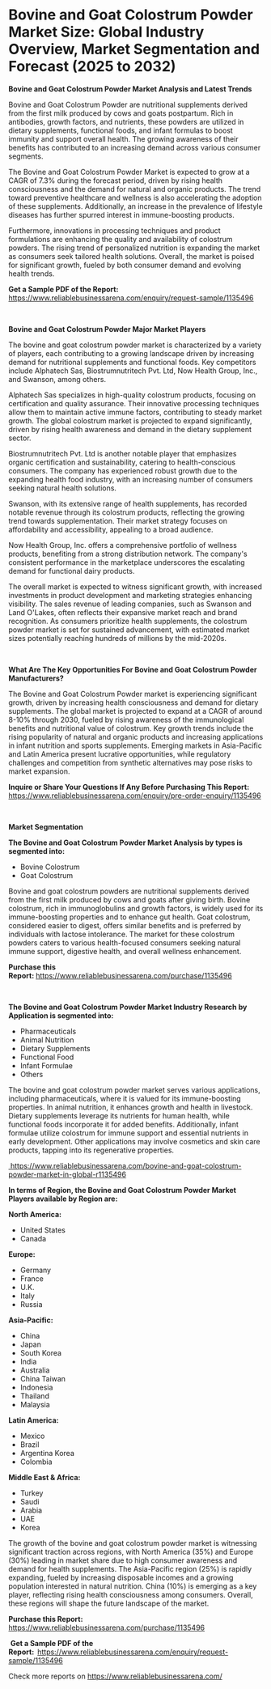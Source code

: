 <p><h1>Bovine and Goat Colostrum Powder Market Size: Global Industry Overview, Market Segmentation and Forecast (2025 to 2032)</h1></p><p><strong>Bovine and Goat Colostrum Powder Market Analysis and Latest Trends</strong></p>
<p><p>Bovine and Goat Colostrum Powder are nutritional supplements derived from the first milk produced by cows and goats postpartum. Rich in antibodies, growth factors, and nutrients, these powders are utilized in dietary supplements, functional foods, and infant formulas to boost immunity and support overall health. The growing awareness of their benefits has contributed to an increasing demand across various consumer segments.</p><p>The Bovine and Goat Colostrum Powder Market is expected to grow at a CAGR of 7.3% during the forecast period, driven by rising health consciousness and the demand for natural and organic products. The trend toward preventive healthcare and wellness is also accelerating the adoption of these supplements. Additionally, an increase in the prevalence of lifestyle diseases has further spurred interest in immune-boosting products.</p><p>Furthermore, innovations in processing techniques and product formulations are enhancing the quality and availability of colostrum powders. The rising trend of personalized nutrition is expanding the market as consumers seek tailored health solutions. Overall, the market is poised for significant growth, fueled by both consumer demand and evolving health trends.</p></p>
<p><strong>Get a Sample PDF of the Report:&nbsp;</strong> <a href="https://www.reliablebusinessarena.com/enquiry/request-sample/1135496?utm_campaign=3118&utm_medium=2&utm_source=Github&utm_content=ia&utm_term=25032025&utm_id=bovine-and-goat-colostrum-powder">https://www.reliablebusinessarena.com/enquiry/request-sample/1135496</a></p>
<p>&nbsp;</p>
<p><strong>Bovine and Goat Colostrum Powder Major Market Players</strong></p>
<p><p>The bovine and goat colostrum powder market is characterized by a variety of players, each contributing to a growing landscape driven by increasing demand for nutritional supplements and functional foods. Key competitors include Alphatech Sas, Biostrumnutritech Pvt. Ltd, Now Health Group, Inc., and Swanson, among others.</p><p>Alphatech Sas specializes in high-quality colostrum products, focusing on certification and quality assurance. Their innovative processing techniques allow them to maintain active immune factors, contributing to steady market growth. The global colostrum market is projected to expand significantly, driven by rising health awareness and demand in the dietary supplement sector.</p><p>Biostrumnutritech Pvt. Ltd is another notable player that emphasizes organic certification and sustainability, catering to health-conscious consumers. The company has experienced robust growth due to the expanding health food industry, with an increasing number of consumers seeking natural health solutions.</p><p>Swanson, with its extensive range of health supplements, has recorded notable revenue through its colostrum products, reflecting the growing trend towards supplementation. Their market strategy focuses on affordability and accessibility, appealing to a broad audience.</p><p>Now Health Group, Inc. offers a comprehensive portfolio of wellness products, benefiting from a strong distribution network. The company's consistent performance in the marketplace underscores the escalating demand for functional dairy products.</p><p>The overall market is expected to witness significant growth, with increased investments in product development and marketing strategies enhancing visibility. The sales revenue of leading companies, such as Swanson and Land O'Lakes, often reflects their expansive market reach and brand recognition. As consumers prioritize health supplements, the colostrum powder market is set for sustained advancement, with estimated market sizes potentially reaching hundreds of millions by the mid-2020s.</p></p>
<p>&nbsp;</p>
<p><strong>What Are The Key Opportunities For Bovine and Goat Colostrum Powder Manufacturers?</strong></p>
<p><p>The Bovine and Goat Colostrum Powder market is experiencing significant growth, driven by increasing health consciousness and demand for dietary supplements. The global market is projected to expand at a CAGR of around 8-10% through 2030, fueled by rising awareness of the immunological benefits and nutritional value of colostrum. Key growth trends include the rising popularity of natural and organic products and increasing applications in infant nutrition and sports supplements. Emerging markets in Asia-Pacific and Latin America present lucrative opportunities, while regulatory challenges and competition from synthetic alternatives may pose risks to market expansion.</p></p>
<p><strong>Inquire or Share Your Questions If Any Before Purchasing This Report:</strong> <a href="https://www.reliablebusinessarena.com/enquiry/pre-order-enquiry/1135496?utm_campaign=3118&utm_medium=2&utm_source=Github&utm_content=ia&utm_term=25032025&utm_id=bovine-and-goat-colostrum-powder">https://www.reliablebusinessarena.com/enquiry/pre-order-enquiry/1135496</a></p>
<p>&nbsp;</p>
<p><strong>Market Segmentation</strong></p>
<p><strong>The Bovine and Goat Colostrum Powder Market Analysis by types is segmented into:</strong></p>
<p><ul><li>Bovine Colostrum</li><li>Goat Colostrum</li></ul></p>
<p><p>Bovine and goat colostrum powders are nutritional supplements derived from the first milk produced by cows and goats after giving birth. Bovine colostrum, rich in immunoglobulins and growth factors, is widely used for its immune-boosting properties and to enhance gut health. Goat colostrum, considered easier to digest, offers similar benefits and is preferred by individuals with lactose intolerance. The market for these colostrum powders caters to various health-focused consumers seeking natural immune support, digestive health, and overall wellness enhancement.</p></p>
<p><strong>Purchase this Report:&nbsp;</strong><a href="https://www.reliablebusinessarena.com/purchase/1135496?utm_campaign=3118&utm_medium=2&utm_source=Github&utm_content=ia&utm_term=25032025&utm_id=bovine-and-goat-colostrum-powder">https://www.reliablebusinessarena.com/purchase/1135496</a></p>
<p>&nbsp;</p>
<p><strong>The Bovine and Goat Colostrum Powder Market Industry Research by Application is segmented into:</strong></p>
<p><ul><li>Pharmaceuticals</li><li>Animal Nutrition</li><li>Dietary Supplements</li><li>Functional Food</li><li>Infant Formulae</li><li>Others</li></ul></p>
<p><p>The bovine and goat colostrum powder market serves various applications, including pharmaceuticals, where it is valued for its immune-boosting properties. In animal nutrition, it enhances growth and health in livestock. Dietary supplements leverage its nutrients for human health, while functional foods incorporate it for added benefits. Additionally, infant formulae utilize colostrum for immune support and essential nutrients in early development. Other applications may involve cosmetics and skin care products, tapping into its regenerative properties.</p></p>
<p><a href="https://www.reliablebusinessarena.com/bovine-and-goat-colostrum-powder-market-in-global-r1135496?utm_campaign=3118&utm_medium=2&utm_source=Github&utm_content=ia&utm_term=25032025&utm_id=bovine-and-goat-colostrum-powder">&nbsp;https://www.reliablebusinessarena.com/bovine-and-goat-colostrum-powder-market-in-global-r1135496</a></p>
<p><strong>In terms of Region, the Bovine and Goat Colostrum Powder Market Players available by Region are:</strong></p>
<p>
    <p> <strong> North America: </strong>
        <ul>
            <li>United States</li>
            <li>Canada</li>
        </ul>
        </p> 
    <p> <strong> Europe: </strong>
        <ul>
            <li>Germany</li>
            <li>France</li>
            <li>U.K.</li>
            <li>Italy</li>
            <li>Russia</li>
        </ul>
        </p> 
    <p> <strong> Asia-Pacific: </strong>
        <ul>
            <li>China</li>
            <li>Japan</li>
            <li>South Korea</li>
            <li>India</li>
            <li>Australia</li>
            <li>China Taiwan</li>
            <li>Indonesia</li>
            <li>Thailand</li>
            <li>Malaysia</li>
        </ul>
        </p> 
    <p> <strong> Latin America: </strong>
        <ul>
            <li>Mexico</li>
            <li>Brazil</li>
            <li>Argentina Korea</li>
            <li>Colombia</li>
        </ul>
        </p> 
    <p> <strong> Middle East & Africa: </strong>
        <ul>
            <li>Turkey</li>
            <li>Saudi</li>
            <li>Arabia</li>
            <li>UAE</li>
            <li>Korea</li>
        </ul>
    </p>
    </p>
<p><p>The growth of the bovine and goat colostrum powder market is witnessing significant traction across regions, with North America (35%) and Europe (30%) leading in market share due to high consumer awareness and demand for health supplements. The Asia-Pacific region (25%) is rapidly expanding, fueled by increasing disposable incomes and a growing population interested in natural nutrition. China (10%) is emerging as a key player, reflecting rising health consciousness among consumers. Overall, these regions will shape the future landscape of the market.</p></p>
<p><strong>Purchase this Report: </strong><a href="https://www.reliablebusinessarena.com/purchase/1135496?utm_campaign=3118&utm_medium=2&utm_source=Github&utm_content=ia&utm_term=25032025&utm_id=bovine-and-goat-colostrum-powder">https://www.reliablebusinessarena.com/purchase/1135496</a></p>
<p>&nbsp;<strong>Get a Sample PDF of the Report:&nbsp;&nbsp;</strong><a href="https://www.reliablebusinessarena.com/enquiry/request-sample/1135496?utm_campaign=3118&utm_medium=2&utm_source=Github&utm_content=ia&utm_term=25032025&utm_id=bovine-and-goat-colostrum-powder">https://www.reliablebusinessarena.com/enquiry/request-sample/1135496</a></p>
<p><strong></strong></p>
<p>Check more reports on <a href="https://www.reliablebusinessarena.com/?utm_campaign=3118&utm_medium=2&utm_source=Github&utm_content=ia&utm_term=25032025&utm_id=bovine-and-goat-colostrum-powder">https://www.reliablebusinessarena.com/</a></p>